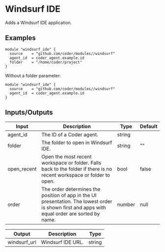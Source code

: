 # Windsurf IDE

Adds a Windsurf IDE application.

## Examples

```hcl
module "windsurf_ide" {
  source    = "github.com/coder/modules//windsurf"
  agent_id  = coder_agent.example.id
  folder    = "/home/coder/project"
}
```

Without a folder parameter:

```hcl
module "windsurf_ide" {
  source    = "github.com/coder/modules//windsurf"
  agent_id  = coder_agent.example.id
}
```

## Inputs/Outputs

| Input        | Description                                                                                                                                        | Type     | Default |
| ------------ | -------------------------------------------------------------------------------------------------------------------------------------------------- | -------- | ------- |
| agent_id     | The ID of a Coder agent.                                                                                                                           | string   |         |
| folder       | The folder to open in Windsurf IDE.                                                                                                                | string   | ""      |
| open_recent  | Open the most recent workspace or folder. Falls back to the folder if there is no recent workspace or folder to open.                              | bool     | false   |
| order        | The order determines the position of app in the UI presentation. The lowest order is shown first and apps with equal order are sorted by name. | number   | null    |

| Output       | Description         | Type   |
| ------------ | ------------------- | ------ |
| windsurf_url | Windsurf IDE URL.   | string |